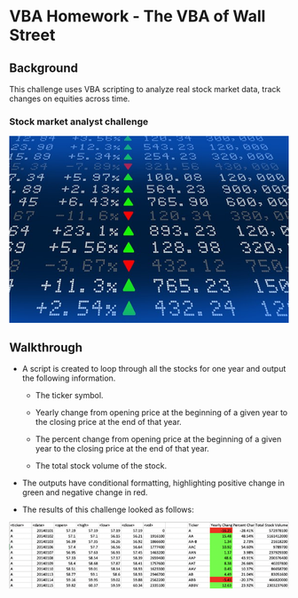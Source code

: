 # VBA Homework - The VBA of Wall Street

## Background

This challenge uses VBA scripting to analyze real stock market data, track changes on equities across time.

### Stock market analyst challenge

![stock Market](Images/stockmarket.jpg)

## Walkthrough

* A script is created to loop through all the stocks for one year and output the following information.

  * The ticker symbol.

  * Yearly change from opening price at the beginning of a given year to the closing price at the end of that year.

  * The percent change from opening price at the beginning of a given year to the closing price at the end of that year.

  * The total stock volume of the stock.

* The outputs have conditional formatting, highlighting positive change in green and negative change in red.

* The results of this challenge looked as follows:

![moderate_solution](Images/moderate_solution.png)
